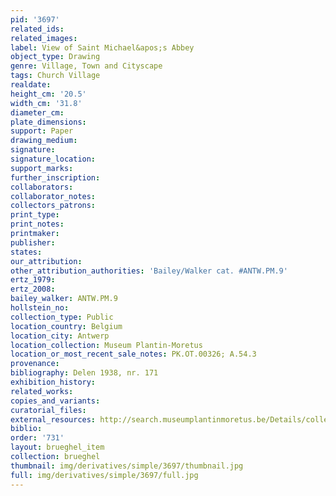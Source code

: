 ```yaml
---
pid: '3697'
related_ids: 
related_images: 
label: View of Saint Michael&apos;s Abbey
object_type: Drawing
genre: Village, Town and Cityscape
tags: Church Village
realdate: 
height_cm: '20.5'
width_cm: '31.8'
diameter_cm: 
plate_dimensions: 
support: Paper
drawing_medium: 
signature: 
signature_location: 
support_marks: 
further_inscription: 
collaborators: 
collaborator_notes: 
collectors_patrons: 
print_type: 
print_notes: 
printmaker: 
publisher: 
states: 
our_attribution: 
other_attribution_authorities: 'Bailey/Walker cat. #ANTW.PM.9'
ertz_1979: 
ertz_2008: 
bailey_walker: ANTW.PM.9
hollstein_no: 
collection_type: Public
location_country: Belgium
location_city: Antwerp
location_collection: Museum Plantin-Moretus
location_or_most_recent_sale_notes: PK.OT.00326; A.54.3
provenance: 
bibliography: Delen 1938, nr. 171
exhibition_history: 
related_works: 
copies_and_variants: 
curatorial_files: 
external_resources: http://search.museumplantinmoretus.be/Details/collect/322089
biblio: 
order: '731'
layout: brueghel_item
collection: brueghel
thumbnail: img/derivatives/simple/3697/thumbnail.jpg
full: img/derivatives/simple/3697/full.jpg
---
```

